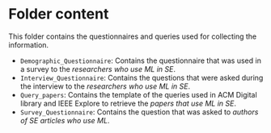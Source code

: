 # Folder content
This folder contains the questionnaires and queries used for collecting the information. 
- `Demographic_Questionnaire`: Contains the questionnaire that was used in a survey to the _researchers who use ML in SE_.
- `Interview_Questionnaire`: Contains the questions that were asked during the interview to the _researchers who use ML in SE_.
- `Query_papers`: Contains the template of the queries used in ACM Digital library and IEEE Explore to retrieve the _papers that use ML in SE_.
- `Survey_Questionnaire`: Contains the question that was asked to  _authors of SE articles who use ML_.
